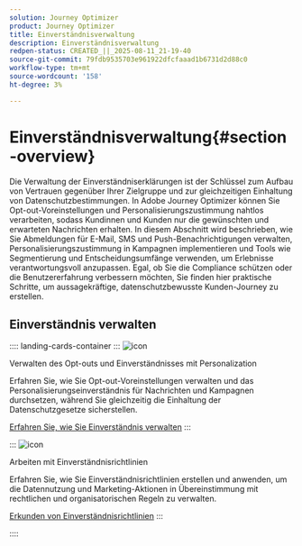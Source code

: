 ```yaml
---
solution: Journey Optimizer
product: Journey Optimizer
title: Einverständnisverwaltung
description: Einverständnisverwaltung
redpen-status: CREATED_||_2025-08-11_21-19-40
source-git-commit: 79fdb9535703e961922dfcfaaad1b6731d2d88c0
workflow-type: tm+mt
source-wordcount: '158'
ht-degree: 3%

---
```



# Einverständnisverwaltung{#section-overview}

Die Verwaltung der Einverständniserklärungen ist der Schlüssel zum Aufbau von Vertrauen gegenüber Ihrer Zielgruppe und zur gleichzeitigen Einhaltung von Datenschutzbestimmungen. In Adobe Journey Optimizer können Sie Opt-out-Voreinstellungen und Personalisierungszustimmung nahtlos verarbeiten, sodass Kundinnen und Kunden nur die gewünschten und erwarteten Nachrichten erhalten. In diesem Abschnitt wird beschrieben, wie Sie Abmeldungen für E-Mail, SMS und Push-Benachrichtigungen verwalten, Personalisierungszustimmung in Kampagnen implementieren und Tools wie Segmentierung und Entscheidungsumfänge verwenden, um Erlebnisse verantwortungsvoll anzupassen. Egal, ob Sie die Compliance schützen oder die Benutzererfahrung verbessern möchten, Sie finden hier praktische Schritte, um aussagekräftige, datenschutzbewusste Kunden-Journey zu erstellen.

## Einverständnis verwalten

:::: landing-cards-container
:::
![icon](https://cdn.experienceleague.adobe.com/icons/shield-halved.svg?lang=de)

Verwalten des Opt-outs und Einverständnisses mit Personalization

Erfahren Sie, wie Sie Opt-out-Voreinstellungen verwalten und das Personalisierungseinverständnis für Nachrichten und Kampagnen durchsetzen, während Sie gleichzeitig die Einhaltung der Datenschutzgesetze sicherstellen.

[Erfahren Sie, wie Sie Einverständnis verwalten](../using/privacy/opt-out.md)
:::

:::
![icon](https://cdn.experienceleague.adobe.com/icons/gear.svg?lang=de)

Arbeiten mit Einverständnisrichtlinien

Erfahren Sie, wie Sie Einverständnisrichtlinien erstellen und anwenden, um die Datennutzung und Marketing-Aktionen in Übereinstimmung mit rechtlichen und organisatorischen Regeln zu verwalten.

[Erkunden von Einverständnisrichtlinien](../using/action/consent.md)
:::

::::
